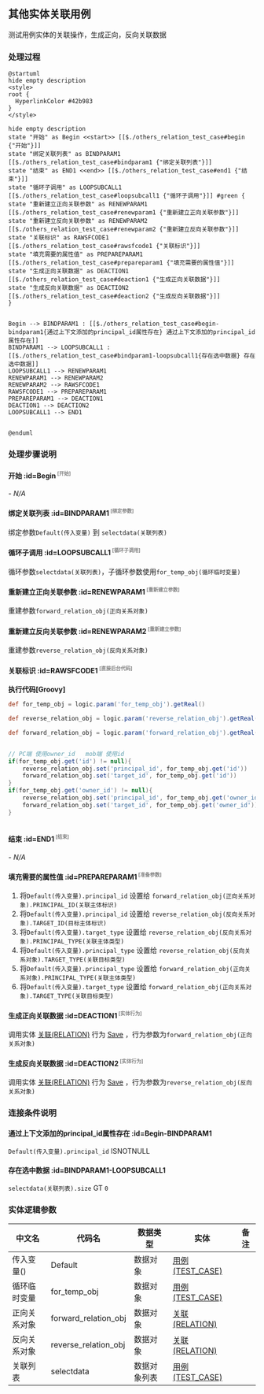 ## 其他实体关联用例 <!-- {docsify-ignore-all} -->

   测试用例实体的关联操作，生成正向，反向关联数据

### 处理过程

```plantuml
@startuml
hide empty description
<style>
root {
  HyperlinkColor #42b983
}
</style>

hide empty description
state "开始" as Begin <<start>> [[$./others_relation_test_case#begin {"开始"}]]
state "绑定关联列表" as BINDPARAM1  [[$./others_relation_test_case#bindparam1 {"绑定关联列表"}]]
state "结束" as END1 <<end>> [[$./others_relation_test_case#end1 {"结束"}]]
state "循环子调用" as LOOPSUBCALL1  [[$./others_relation_test_case#loopsubcall1 {"循环子调用"}]] #green {
state "重新建立正向关联参数" as RENEWPARAM1  [[$./others_relation_test_case#renewparam1 {"重新建立正向关联参数"}]]
state "重新建立反向关联参数" as RENEWPARAM2  [[$./others_relation_test_case#renewparam2 {"重新建立反向关联参数"}]]
state "关联标识" as RAWSFCODE1  [[$./others_relation_test_case#rawsfcode1 {"关联标识"}]]
state "填充需要的属性值" as PREPAREPARAM1  [[$./others_relation_test_case#prepareparam1 {"填充需要的属性值"}]]
state "生成正向关联数据" as DEACTION1  [[$./others_relation_test_case#deaction1 {"生成正向关联数据"}]]
state "生成反向关联数据" as DEACTION2  [[$./others_relation_test_case#deaction2 {"生成反向关联数据"}]]
}


Begin --> BINDPARAM1 : [[$./others_relation_test_case#begin-bindparam1{通过上下文添加的principal_id属性存在} 通过上下文添加的principal_id属性存在]]
BINDPARAM1 --> LOOPSUBCALL1 : [[$./others_relation_test_case#bindparam1-loopsubcall1{存在选中数据} 存在选中数据]]
LOOPSUBCALL1 --> RENEWPARAM1
RENEWPARAM1 --> RENEWPARAM2
RENEWPARAM2 --> RAWSFCODE1
RAWSFCODE1 --> PREPAREPARAM1
PREPAREPARAM1 --> DEACTION1
DEACTION1 --> DEACTION2
LOOPSUBCALL1 --> END1


@enduml
```


### 处理步骤说明

#### 开始 :id=Begin<sup class="footnote-symbol"> <font color=gray size=1>[开始]</font></sup>



*- N/A*
#### 绑定关联列表 :id=BINDPARAM1<sup class="footnote-symbol"> <font color=gray size=1>[绑定参数]</font></sup>



绑定参数`Default(传入变量)` 到 `selectdata(关联列表)`
#### 循环子调用 :id=LOOPSUBCALL1<sup class="footnote-symbol"> <font color=gray size=1>[循环子调用]</font></sup>



循环参数`selectdata(关联列表)`，子循环参数使用`for_temp_obj(循环临时变量)`
#### 重新建立正向关联参数 :id=RENEWPARAM1<sup class="footnote-symbol"> <font color=gray size=1>[重新建立参数]</font></sup>



重建参数```forward_relation_obj(正向关系对象)```
#### 重新建立反向关联参数 :id=RENEWPARAM2<sup class="footnote-symbol"> <font color=gray size=1>[重新建立参数]</font></sup>



重建参数```reverse_relation_obj(反向关系对象)```
#### 关联标识 :id=RAWSFCODE1<sup class="footnote-symbol"> <font color=gray size=1>[直接后台代码]</font></sup>



<p class="panel-title"><b>执行代码[Groovy]</b></p>

```groovy
def for_temp_obj = logic.param('for_temp_obj').getReal()

def reverse_relation_obj = logic.param('reverse_relation_obj').getReal()

def forward_relation_obj = logic.param('forward_relation_obj').getReal()


// PC端 使用owner_id   mob端 使用id 
if(for_temp_obj.get('id') != null){
    reverse_relation_obj.set('principal_id', for_temp_obj.get('id'))
    forward_relation_obj.set('target_id', for_temp_obj.get('id'))
}
if(for_temp_obj.get('owner_id') != null){
    reverse_relation_obj.set('principal_id', for_temp_obj.get('owner_id'))
    forward_relation_obj.set('target_id', for_temp_obj.get('owner_id'))
}



```

#### 结束 :id=END1<sup class="footnote-symbol"> <font color=gray size=1>[结束]</font></sup>



*- N/A*

#### 填充需要的属性值 :id=PREPAREPARAM1<sup class="footnote-symbol"> <font color=gray size=1>[准备参数]</font></sup>



1. 将`Default(传入变量).principal_id` 设置给  `forward_relation_obj(正向关系对象).PRINCIPAL_ID(关联主体标识)`
2. 将`Default(传入变量).principal_id` 设置给  `reverse_relation_obj(反向关系对象).TARGET_ID(目标主体标识)`
3. 将`Default(传入变量).target_type` 设置给  `reverse_relation_obj(反向关系对象).PRINCIPAL_TYPE(关联主体类型)`
4. 将`Default(传入变量).principal_type` 设置给  `reverse_relation_obj(反向关系对象).TARGET_TYPE(关联目标类型)`
5. 将`Default(传入变量).principal_type` 设置给  `forward_relation_obj(正向关系对象).PRINCIPAL_TYPE(关联主体类型)`
6. 将`Default(传入变量).target_type` 设置给  `forward_relation_obj(正向关系对象).TARGET_TYPE(关联目标类型)`

#### 生成正向关联数据 :id=DEACTION1<sup class="footnote-symbol"> <font color=gray size=1>[实体行为]</font></sup>



调用实体 [关联(RELATION)](module/Base/relation.md) 行为 [Save](module/Base/relation#行为) ，行为参数为`forward_relation_obj(正向关系对象)`

#### 生成反向关联数据 :id=DEACTION2<sup class="footnote-symbol"> <font color=gray size=1>[实体行为]</font></sup>



调用实体 [关联(RELATION)](module/Base/relation.md) 行为 [Save](module/Base/relation#行为) ，行为参数为`reverse_relation_obj(反向关系对象)`


### 连接条件说明
#### 通过上下文添加的principal_id属性存在 :id=Begin-BINDPARAM1

`Default(传入变量).principal_id` ISNOTNULL
#### 存在选中数据 :id=BINDPARAM1-LOOPSUBCALL1

`selectdata(关联列表).size` GT `0`


### 实体逻辑参数

|    中文名   |    代码名    |  数据类型    |  实体   |备注 |
| --------| --------| -------- | -------- | --------   |
|传入变量(<i class="fa fa-check"/></i>)|Default|数据对象|[用例(TEST_CASE)](module/TestMgmt/test_case.md)||
|循环临时变量|for_temp_obj|数据对象|[用例(TEST_CASE)](module/TestMgmt/test_case.md)||
|正向关系对象|forward_relation_obj|数据对象|[关联(RELATION)](module/Base/relation.md)||
|反向关系对象|reverse_relation_obj|数据对象|[关联(RELATION)](module/Base/relation.md)||
|关联列表|selectdata|数据对象列表|[用例(TEST_CASE)](module/TestMgmt/test_case.md)||
